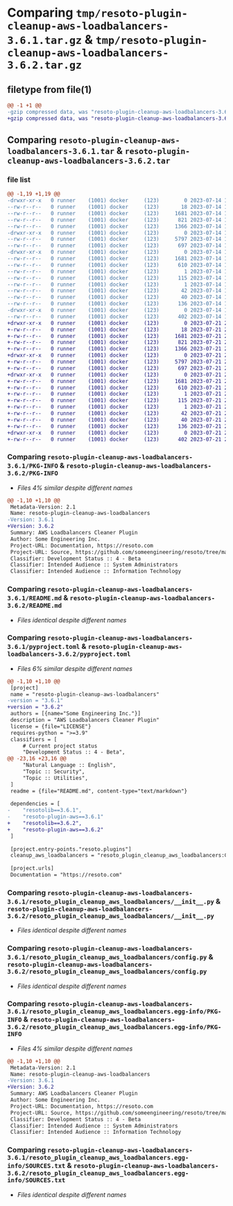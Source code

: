 # Comparing `tmp/resoto-plugin-cleanup-aws-loadbalancers-3.6.1.tar.gz` & `tmp/resoto-plugin-cleanup-aws-loadbalancers-3.6.2.tar.gz`

## filetype from file(1)

```diff
@@ -1 +1 @@
-gzip compressed data, was "resoto-plugin-cleanup-aws-loadbalancers-3.6.1.tar", last modified: Fri Jul 14 17:05:04 2023, max compression
+gzip compressed data, was "resoto-plugin-cleanup-aws-loadbalancers-3.6.2.tar", last modified: Fri Jul 21 22:10:24 2023, max compression
```

## Comparing `resoto-plugin-cleanup-aws-loadbalancers-3.6.1.tar` & `resoto-plugin-cleanup-aws-loadbalancers-3.6.2.tar`

### file list

```diff
@@ -1,19 +1,19 @@
-drwxr-xr-x   0 runner    (1001) docker     (123)        0 2023-07-14 17:05:04.897160 resoto-plugin-cleanup-aws-loadbalancers-3.6.1/
--rw-r--r--   0 runner    (1001) docker     (123)       18 2023-07-14 17:00:25.000000 resoto-plugin-cleanup-aws-loadbalancers-3.6.1/MANIFEST.in
--rw-r--r--   0 runner    (1001) docker     (123)     1681 2023-07-14 17:05:04.897160 resoto-plugin-cleanup-aws-loadbalancers-3.6.1/PKG-INFO
--rw-r--r--   0 runner    (1001) docker     (123)      821 2023-07-14 17:00:25.000000 resoto-plugin-cleanup-aws-loadbalancers-3.6.1/README.md
--rw-r--r--   0 runner    (1001) docker     (123)     1366 2023-07-14 17:00:25.000000 resoto-plugin-cleanup-aws-loadbalancers-3.6.1/pyproject.toml
-drwxr-xr-x   0 runner    (1001) docker     (123)        0 2023-07-14 17:05:04.893160 resoto-plugin-cleanup-aws-loadbalancers-3.6.1/resoto_plugin_cleanup_aws_loadbalancers/
--rw-r--r--   0 runner    (1001) docker     (123)     5797 2023-07-14 17:00:25.000000 resoto-plugin-cleanup-aws-loadbalancers-3.6.1/resoto_plugin_cleanup_aws_loadbalancers/__init__.py
--rw-r--r--   0 runner    (1001) docker     (123)      697 2023-07-14 17:00:25.000000 resoto-plugin-cleanup-aws-loadbalancers-3.6.1/resoto_plugin_cleanup_aws_loadbalancers/config.py
-drwxr-xr-x   0 runner    (1001) docker     (123)        0 2023-07-14 17:05:04.897160 resoto-plugin-cleanup-aws-loadbalancers-3.6.1/resoto_plugin_cleanup_aws_loadbalancers.egg-info/
--rw-r--r--   0 runner    (1001) docker     (123)     1681 2023-07-14 17:05:04.000000 resoto-plugin-cleanup-aws-loadbalancers-3.6.1/resoto_plugin_cleanup_aws_loadbalancers.egg-info/PKG-INFO
--rw-r--r--   0 runner    (1001) docker     (123)      610 2023-07-14 17:05:04.000000 resoto-plugin-cleanup-aws-loadbalancers-3.6.1/resoto_plugin_cleanup_aws_loadbalancers.egg-info/SOURCES.txt
--rw-r--r--   0 runner    (1001) docker     (123)        1 2023-07-14 17:05:04.000000 resoto-plugin-cleanup-aws-loadbalancers-3.6.1/resoto_plugin_cleanup_aws_loadbalancers.egg-info/dependency_links.txt
--rw-r--r--   0 runner    (1001) docker     (123)      115 2023-07-14 17:05:04.000000 resoto-plugin-cleanup-aws-loadbalancers-3.6.1/resoto_plugin_cleanup_aws_loadbalancers.egg-info/entry_points.txt
--rw-r--r--   0 runner    (1001) docker     (123)        1 2023-07-14 17:02:17.000000 resoto-plugin-cleanup-aws-loadbalancers-3.6.1/resoto_plugin_cleanup_aws_loadbalancers.egg-info/not-zip-safe
--rw-r--r--   0 runner    (1001) docker     (123)       42 2023-07-14 17:05:04.000000 resoto-plugin-cleanup-aws-loadbalancers-3.6.1/resoto_plugin_cleanup_aws_loadbalancers.egg-info/requires.txt
--rw-r--r--   0 runner    (1001) docker     (123)       40 2023-07-14 17:05:04.000000 resoto-plugin-cleanup-aws-loadbalancers-3.6.1/resoto_plugin_cleanup_aws_loadbalancers.egg-info/top_level.txt
--rw-r--r--   0 runner    (1001) docker     (123)      136 2023-07-14 17:05:04.897160 resoto-plugin-cleanup-aws-loadbalancers-3.6.1/setup.cfg
-drwxr-xr-x   0 runner    (1001) docker     (123)        0 2023-07-14 17:05:04.897160 resoto-plugin-cleanup-aws-loadbalancers-3.6.1/test/
--rw-r--r--   0 runner    (1001) docker     (123)      402 2023-07-14 17:00:25.000000 resoto-plugin-cleanup-aws-loadbalancers-3.6.1/test/test_config.py
+drwxr-xr-x   0 runner    (1001) docker     (123)        0 2023-07-21 22:10:24.782231 resoto-plugin-cleanup-aws-loadbalancers-3.6.2/
+-rw-r--r--   0 runner    (1001) docker     (123)       18 2023-07-21 22:06:12.000000 resoto-plugin-cleanup-aws-loadbalancers-3.6.2/MANIFEST.in
+-rw-r--r--   0 runner    (1001) docker     (123)     1681 2023-07-21 22:10:24.782231 resoto-plugin-cleanup-aws-loadbalancers-3.6.2/PKG-INFO
+-rw-r--r--   0 runner    (1001) docker     (123)      821 2023-07-21 22:06:12.000000 resoto-plugin-cleanup-aws-loadbalancers-3.6.2/README.md
+-rw-r--r--   0 runner    (1001) docker     (123)     1366 2023-07-21 22:06:12.000000 resoto-plugin-cleanup-aws-loadbalancers-3.6.2/pyproject.toml
+drwxr-xr-x   0 runner    (1001) docker     (123)        0 2023-07-21 22:10:24.782231 resoto-plugin-cleanup-aws-loadbalancers-3.6.2/resoto_plugin_cleanup_aws_loadbalancers/
+-rw-r--r--   0 runner    (1001) docker     (123)     5797 2023-07-21 22:06:12.000000 resoto-plugin-cleanup-aws-loadbalancers-3.6.2/resoto_plugin_cleanup_aws_loadbalancers/__init__.py
+-rw-r--r--   0 runner    (1001) docker     (123)      697 2023-07-21 22:06:12.000000 resoto-plugin-cleanup-aws-loadbalancers-3.6.2/resoto_plugin_cleanup_aws_loadbalancers/config.py
+drwxr-xr-x   0 runner    (1001) docker     (123)        0 2023-07-21 22:10:24.782231 resoto-plugin-cleanup-aws-loadbalancers-3.6.2/resoto_plugin_cleanup_aws_loadbalancers.egg-info/
+-rw-r--r--   0 runner    (1001) docker     (123)     1681 2023-07-21 22:10:24.000000 resoto-plugin-cleanup-aws-loadbalancers-3.6.2/resoto_plugin_cleanup_aws_loadbalancers.egg-info/PKG-INFO
+-rw-r--r--   0 runner    (1001) docker     (123)      610 2023-07-21 22:10:24.000000 resoto-plugin-cleanup-aws-loadbalancers-3.6.2/resoto_plugin_cleanup_aws_loadbalancers.egg-info/SOURCES.txt
+-rw-r--r--   0 runner    (1001) docker     (123)        1 2023-07-21 22:10:24.000000 resoto-plugin-cleanup-aws-loadbalancers-3.6.2/resoto_plugin_cleanup_aws_loadbalancers.egg-info/dependency_links.txt
+-rw-r--r--   0 runner    (1001) docker     (123)      115 2023-07-21 22:10:24.000000 resoto-plugin-cleanup-aws-loadbalancers-3.6.2/resoto_plugin_cleanup_aws_loadbalancers.egg-info/entry_points.txt
+-rw-r--r--   0 runner    (1001) docker     (123)        1 2023-07-21 22:07:56.000000 resoto-plugin-cleanup-aws-loadbalancers-3.6.2/resoto_plugin_cleanup_aws_loadbalancers.egg-info/not-zip-safe
+-rw-r--r--   0 runner    (1001) docker     (123)       42 2023-07-21 22:10:24.000000 resoto-plugin-cleanup-aws-loadbalancers-3.6.2/resoto_plugin_cleanup_aws_loadbalancers.egg-info/requires.txt
+-rw-r--r--   0 runner    (1001) docker     (123)       40 2023-07-21 22:10:24.000000 resoto-plugin-cleanup-aws-loadbalancers-3.6.2/resoto_plugin_cleanup_aws_loadbalancers.egg-info/top_level.txt
+-rw-r--r--   0 runner    (1001) docker     (123)      136 2023-07-21 22:10:24.782231 resoto-plugin-cleanup-aws-loadbalancers-3.6.2/setup.cfg
+drwxr-xr-x   0 runner    (1001) docker     (123)        0 2023-07-21 22:10:24.782231 resoto-plugin-cleanup-aws-loadbalancers-3.6.2/test/
+-rw-r--r--   0 runner    (1001) docker     (123)      402 2023-07-21 22:06:12.000000 resoto-plugin-cleanup-aws-loadbalancers-3.6.2/test/test_config.py
```

### Comparing `resoto-plugin-cleanup-aws-loadbalancers-3.6.1/PKG-INFO` & `resoto-plugin-cleanup-aws-loadbalancers-3.6.2/PKG-INFO`

 * *Files 4% similar despite different names*

```diff
@@ -1,10 +1,10 @@
 Metadata-Version: 2.1
 Name: resoto-plugin-cleanup-aws-loadbalancers
-Version: 3.6.1
+Version: 3.6.2
 Summary: AWS Loadbalancers Cleaner Plugin
 Author: Some Engineering Inc.
 Project-URL: Documentation, https://resoto.com
 Project-URL: Source, https://github.com/someengineering/resoto/tree/main/plugins/cleanup_aws_loadbalancers
 Classifier: Development Status :: 4 - Beta
 Classifier: Intended Audience :: System Administrators
 Classifier: Intended Audience :: Information Technology
```

### Comparing `resoto-plugin-cleanup-aws-loadbalancers-3.6.1/README.md` & `resoto-plugin-cleanup-aws-loadbalancers-3.6.2/README.md`

 * *Files identical despite different names*

### Comparing `resoto-plugin-cleanup-aws-loadbalancers-3.6.1/pyproject.toml` & `resoto-plugin-cleanup-aws-loadbalancers-3.6.2/pyproject.toml`

 * *Files 6% similar despite different names*

```diff
@@ -1,10 +1,10 @@
 [project]
 name = "resoto-plugin-cleanup-aws-loadbalancers"
-version = "3.6.1"
+version = "3.6.2"
 authors = [{name="Some Engineering Inc."}]
 description = "AWS Loadbalancers Cleaner Plugin"
 license = {file="LICENSE"}
 requires-python = ">=3.9"
 classifiers = [
     # Current project status
     "Development Status :: 4 - Beta",
@@ -23,16 +23,16 @@
     "Natural Language :: English",
     "Topic :: Security",
     "Topic :: Utilities",
 ]
 readme = {file="README.md", content-type="text/markdown"}
 
 dependencies = [
-    "resotolib==3.6.1",
-    "resoto-plugin-aws==3.6.1"
+    "resotolib==3.6.2",
+    "resoto-plugin-aws==3.6.2"
 ]
 
 [project.entry-points."resoto.plugins"]
 cleanup_aws_loadbalancers = "resoto_plugin_cleanup_aws_loadbalancers:CleanupAWSLoadbalancersPlugin"
 
 [project.urls]
 Documentation = "https://resoto.com"
```

### Comparing `resoto-plugin-cleanup-aws-loadbalancers-3.6.1/resoto_plugin_cleanup_aws_loadbalancers/__init__.py` & `resoto-plugin-cleanup-aws-loadbalancers-3.6.2/resoto_plugin_cleanup_aws_loadbalancers/__init__.py`

 * *Files identical despite different names*

### Comparing `resoto-plugin-cleanup-aws-loadbalancers-3.6.1/resoto_plugin_cleanup_aws_loadbalancers/config.py` & `resoto-plugin-cleanup-aws-loadbalancers-3.6.2/resoto_plugin_cleanup_aws_loadbalancers/config.py`

 * *Files identical despite different names*

### Comparing `resoto-plugin-cleanup-aws-loadbalancers-3.6.1/resoto_plugin_cleanup_aws_loadbalancers.egg-info/PKG-INFO` & `resoto-plugin-cleanup-aws-loadbalancers-3.6.2/resoto_plugin_cleanup_aws_loadbalancers.egg-info/PKG-INFO`

 * *Files 4% similar despite different names*

```diff
@@ -1,10 +1,10 @@
 Metadata-Version: 2.1
 Name: resoto-plugin-cleanup-aws-loadbalancers
-Version: 3.6.1
+Version: 3.6.2
 Summary: AWS Loadbalancers Cleaner Plugin
 Author: Some Engineering Inc.
 Project-URL: Documentation, https://resoto.com
 Project-URL: Source, https://github.com/someengineering/resoto/tree/main/plugins/cleanup_aws_loadbalancers
 Classifier: Development Status :: 4 - Beta
 Classifier: Intended Audience :: System Administrators
 Classifier: Intended Audience :: Information Technology
```

### Comparing `resoto-plugin-cleanup-aws-loadbalancers-3.6.1/resoto_plugin_cleanup_aws_loadbalancers.egg-info/SOURCES.txt` & `resoto-plugin-cleanup-aws-loadbalancers-3.6.2/resoto_plugin_cleanup_aws_loadbalancers.egg-info/SOURCES.txt`

 * *Files identical despite different names*

